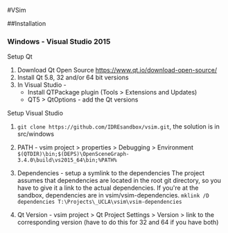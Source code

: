 #VSim

##Installation
### Windows - Visual Studio 2015

Setup Qt

1. Download Qt Open Source https://www.qt.io/download-open-source/
2. Install Qt 5.8, 32 and/or 64 bit versions
3. In Visual Studio - 
	- Install QTPackage plugin (Tools > Extensions and Updates)
	- QT5 > QtOptions - add the Qt versions


Setup Visual Studio

1. `git clone https://github.com/IDREsandbox/vsim.git`, the solution is in src/windows
2. PATH - vsim project > properties > Debugging > Environment
	`$(QTDIR)\bin;$(DEPS)\OpenSceneGraph-3.4.0\build\vs2015_64\bin;%PATH%`
3. Dependencies - setup a symlink to the dependencies 
	The project assumes that dependencies are located in the root git directory, so you have to give it a link to the actual dependencies. If you're at the sandbox, dependencies are in vsim/vsim-dependencies.
	`mklink /D dependencies T:\Projects\_UCLA\vsim\vsim-dependencies`

4. Qt Version - vsim project > Qt Project Settings >	Version > link to the corresponding version (have to do this for 32 and 64 if you have both)

